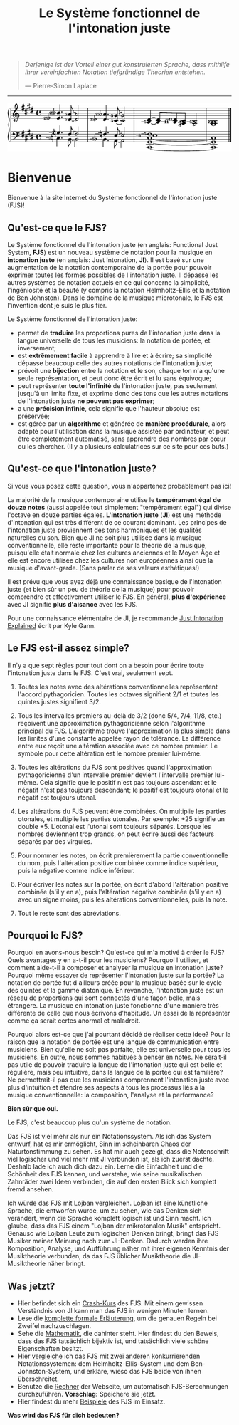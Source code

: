 ﻿---
title: Le Système fonctionnel de l'intonation juste
---

> *Derjenige ist der Vorteil einer gut konstruierten Sprache, dass mithilfe ihrer vereinfachten Notation tiefgründige Theorien entstehen.*
>
> — Pierre-Simon Laplace

---

<img src="../assets/impression.png" alt="So sieht das FJS aus!">

# Bienvenue

Bienvenue à la site Internet du Système fonctionnel de l'intonation juste (FJS)!

## Qu'est-ce que le FJS?

Le Système fonctionnel de l'intonation juste (en anglais: Functional Just System, **FJS**) est un nouveau système de notation pour la musique en **intonation juste** (en anglais: Just Intonation, **JI**). Il est basé sur une augmentation de la notation contemporaine de la portée pour pouvoir exprimer toutes les formes possibles de l'intonation juste. Il dépasse les autres systèmes de notation actuels en ce qui concerne la simplicité, l'ingéniosité et la beauté (y compris la notation Helmholtz-Ellis et la notation de Ben Johnston). Dans le domaine de la musique microtonale, le FJS est l'invention dont je suis le plus fier.

Le Système fonctionnel de l'intonation juste:

- permet de **traduire** les proportions pures de l'intonation juste dans la langue universelle de tous les musiciens: la notation de portée, et inversement;
- est **extrêmement facile** à apprendre à lire et à écrire; sa simplicité dépasse beaucoup celle des autres notations de l'intonation juste;
- prévoit une **bijection** entre la notation et le son, chaque ton n'a qu'une seule représentation, et peut donc être écrit et lu sans équivoque;
- peut représenter **toute l'infinité** de l'intonation juste, pas seulement jusqu'à un limite fixe, et exprime donc des tons que les autres notations de l'intonation juste **ne peuvent pas exprimer**;
- a une **précision infinie**, cela signifie que l'hauteur absolue est préservée;
- est gérée par un **algorithme** et générée de **manière procédurale**, alors adapté pour l'utilisation dans la musique assistée par ordinateur, et peut être complètement automatisé, sans apprendre des nombres par cœur ou les chercher. (Il y a plusieurs calculatrices sur ce site pour ces buts.)

## Qu'est-ce que l'intonation juste?

Si vous vous posez cette question, vous n'appartenez probablement pas ici!

La majorité de la musique contemporaine utilise le **tempérament égal de douze notes** (aussi appelée tout simplement "tempérament égal") qui divise l'octave en douze parties égales. **L'intonation juste** (**JI**) est une méthode d'intonation qui est très différent de ce courant dominant. Les principes de l'intonation juste proviennent des tons harmoniques et les qualités naturelles du son. Bien que JI ne soit plus utilisée dans la musique conventionnelle, elle reste importante pour la théorie de la musique, puisqu'elle était normale chez les cultures anciennes et le Moyen Âge et elle est encore utilisée chez les cultures non européennes ainsi que la musique d'avant-garde. (Sans parler de ses valeurs esthétiques!)

Il est prévu que vous ayez déjà une connaissance basique de l'intonation juste (et bien sûr un peu de théorie de la musique) pour pouvoir comprendre et effectivement utiliser le FJS. En général, **plus d'expérience** avec JI signifie **plus d'aisance** avec les FJS.

Pour une connaissance élémentaire de JI, je recommande [Just Intonation Explained](https://www.kylegann.com/tuning.html) écrit par Kyle Gann.

## Le FJS est-il assez simple?

Il n'y a que sept règles pour tout dont on a besoin pour écrire toute l'intonation juste dans le FJS. C'est vrai, seulement sept.

1. Toutes les notes avec des altérations conventionnelles représentent l'accord pythagoricien. Toutes les octaves signifient 2/1 et toutes les quintes justes signifient 3/2.

2. Tous les intervalles premiers au-delà de 3/2 (donc 5/4, 7/4, 11/8, etc.) reçoivent une approximation pythagoricienne selon l'algorithme principal du FJS. L'algorithme trouve l'approximation la plus simple dans les limites d'une constante appelée rayon de tolérance. La différence entre eux reçoit une altération associée avec ce nombre premier. Le symbole pour cette altération est le nombre premier lui-même.

3. Toutes les altérations du FJS sont positives quand l'approximation pythagoricienne d'un intervalle premier devient l'intervalle premier lui-même. Cela signifie que le positif n'est pas toujours ascendant et le négatif n'est pas toujours descendant; le positif est toujours otonal et le négatif est toujours utonal.

4. Les altérations du FJS peuvent être combinées. On multiplie les parties otonales, et multiplie les parties utonales. Par exemple: +25 signifie un double +5. L'otonal est l'utonal sont toujours séparés. Lorsque les nombres deviennent trop grands, on peut écrire aussi des facteurs séparés par des virgules.

5. Pour nommer les notes, on écrit premièrement la partie conventionnelle du nom, puis l'altération positive combinée comme indice supérieur, puis la négative comme indice inférieur.

6. Pour écriver les notes sur la portée, on écrit d'abord l'altération positive combinée (s'il y en a), puis l'altération négative combinée (s'il y en a) avec un signe moins, puis les altérations conventionnelles, puis la note.

7. Tout le reste sont des abréviations.

## Pourquoi le FJS?

Pourquoi en avons-nous besoin? Qu'est-ce qui m'a motivé à créer le FJS? Quels avantages y en a-t-il pour les musiciens? Pourquoi l'utiliser, et comment aide-t-il à composer et analyser la musique en intonation juste? Pourquoi même essayer de représenter l'intonation juste sur la portée? La notation de portée fut d'ailleurs créée pour la musique basée sur le cycle des quintes et la gamme diatonique. En revanche, l'intonation juste est un réseau de proportions qui sont connectés d'une façon belle, mais étrangère. La musique en intonation juste fonctionne d'une manière très différente de celle que nous écrivons d'habitude. Un essai de la représenter comme ça serait certes anormal et maladroit.

Pourquoi alors est-ce que j'ai pourtant décidé de réaliser cette idee? Pour la raison que la notation de portée est une langue de communication entre musiciens. Bien qu'elle ne soit pas parfaite, elle est universelle pour tous les musiciens. En outre, nous sommes habitués à penser en notes. Ne serait-il pas utile de pouvoir traduire la langue de l'intonation juste qui est belle et régulière, mais peu intuitive, dans la langue de la portée qui est familière? Ne permettrait-il pas que les musiciens comprennent l'intonation juste avec plus d'intuition et étendre ses aspects à tous les processus liés à la musique conventionnelle: la composition, l'analyse et la performance?

**Bien sûr que oui.**

Le FJS, c'est beaucoup plus qu'un système de notation.

Das FJS ist viel mehr als nur ein Notationssystem. Als ich das System entwurf, hat es mir ermöglicht, Sinn im scheinbaren Chaos der Naturtonstimmung zu sehen. Es hat mir auch gezeigt, dass die Notenschrift viel logischer und viel mehr mit JI verbunden ist, als ich zuerst dachte. Deshalb lade ich auch dich dazu ein. Lerne die Einfachheit und die Schönheit des FJS kennen, und verstehe, wie seine musikalischen Zahnräder zwei Ideen verbinden, die auf den ersten Blick sich komplett fremd ansehen.

Ich würde das FJS mit Lojban vergleichen. Lojban ist eine künstliche Sprache, die entworfen wurde, um zu sehen, wie das Denken sich verändert, wenn die Sprache komplett logisch ist und Sinn macht. Ich glaube, dass das FJS einem "Lojban der mikrotonalen Musik" entspricht. Genauso wie Lojban Leute zum logischen Denken bringt, bringt das FJS Musiker meiner Meinung nach zum JI-Denken. Dadurch werden ihre Komposition, Analyse, und Aufführung näher mit ihrer eigenen Kenntnis der Musiktheorie verbunden, da das FJS üblicher Musiktheorie die JI-Musiktheorie näher bringt.

## Was jetzt?

- Hier befindet sich ein [Crash-Kurs](crash.html) des FJS. Mit einem gewissen Verständnis von JI kann man das FJS in wenigen Minuten lernen.
- Lese die [komplette formale Erläuterung](rules.html), um die genauen Regeln bei Zweifel nachzuschlagen.
- Sehe die [Mathematik](math.html), die dahinter steht. Hier findest du den Beweis, dass das FJS tatsächlich bijektiv ist, und tatsächlich viele schöne Eigenschaften besitzt.
- Hier [vergleiche](compare.html) ich das FJS mit zwei anderen konkurrierenden Notationssystemen: dem Helmholtz-Ellis-System und dem Ben-Johnston-System, und erkläre, wieso das FJS beide von ihnen überschreitet.
- Benutze die [Rechner](calc.html) der Webseite, um automatisch FJS-Berechnungen durchzuführen. **Vorschlag:** Speichere sie jetzt.
- Hier findest du mehr [Beispiele](examples.html) des FJS im Einsatz.

**Was wird das FJS für dich bedeuten?**

